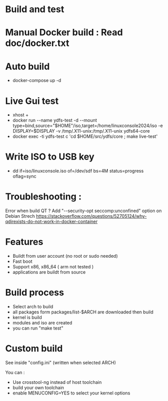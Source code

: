 
# Build and test

# Manual Docker build : Read doc/docker.txt

# Auto build

* docker-compose up -d

# Live Gui test 

* xhost +
* docker run --name ydfs-test -d --mount type=bind,source="$HOME"/iso,target=/home/linuxconsole2024/iso -e DISPLAY=$DISPLAY -v /tmp/.X11-unix:/tmp/.X11-unix  ydfs64-core 
* docker exec -ti ydfs-test c 'cd $HOME/src/ydfs/core ; make live-test'


# Write ISO to USB key

* dd if=iso/linuxconsole.iso of=/dev/sdf bs=4M status=progress oflag=sync

# Troubleshooting :

Error when build QT ?
Add "--security-opt seccomp:unconfined" option on Debian Strech
https://stackoverflow.com/questions/52705124/why-qdirexists-do-not-work-in-docker-container

# Features 

* Buildt from user account (no root or sudo needed)
* Fast boot
* Support x86, x86_64 ( arm not tested )
* applications are buildt from source

# Build process 
* Select arch to build
* all packages form packages/list-$ARCH are downloaded then build
* kernel is build
* modules and iso are created
* you can run "make test"

# Custom build

See inside "config.ini" (written when selected ARCH)

You can :

  * Use crosstool-ng instead of host toolchain
  * build your own toolchain
  * enable MENUCONFIG=YES to select your kernel options
